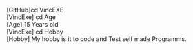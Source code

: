 [GitHub]cd VincEXE                                                                                                                                                                 
[VincExe] cd Age                                                                                                                                       
[Age] 15 Years old                                                                                                                                                                
[VincExe] cd Hobby                                                                                                                                                                 
[Hobby] My hobby is it to code and Test self made Programms.                                                                                                                      
